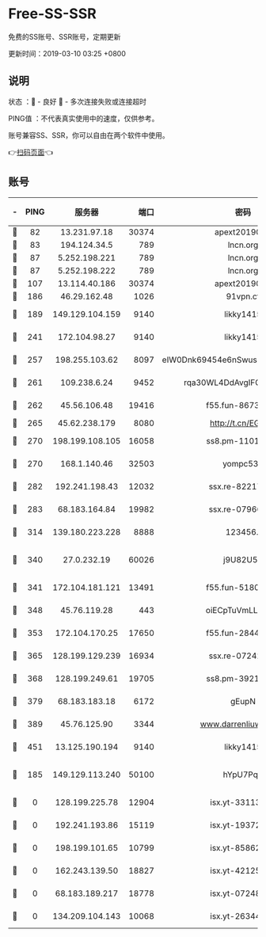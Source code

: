 # Free-SS-SSR

免费的SS账号、SSR账号，定期更新

更新时间：2019-03-10 03:25 +0800

## 说明

状态     ：🙂 - 良好 🙁 - 多次连接失败或连接超时

PING值   ：不代表真实使用中的速度，仅供参考。

账号兼容SS、SSR，你可以自由在两个软件中使用。

👉[扫码页面](https://liesauer.github.io/Free-SS-SSR/)👈

## 账号

|-|PING|服务器|端口|密码|加密方式|区域|
|:----:|:----:|:-----:|-----:|:----:|:----:|:----:|
|🙂|82|13.231.97.18|30374|apext2019006|chacha20|JP|
|🙂|83|194.124.34.5|789|lncn.org|rc4|JP|
|🙂|87|5.252.198.221|789|lncn.org|rc4|JP|
|🙂|87|5.252.198.222|789|lncn.org|rc4|JP|
|🙂|107|13.114.40.186|30374|apext2019006|chacha20|JP|
|🙂|186|46.29.162.48|1026|91vpn.cf|rc4-md5|RU|
|🙂|189|149.129.104.159|9140|likky1415|aes-256-cfb|HK|
|🙂|241|172.104.98.27|9140|likky1415|aes-256-cfb|JP|
|🙂|257|198.255.103.62|8097|eIW0Dnk69454e6nSwuspv9DmS201tQ0D|aes-256-cfb|US|
|🙂|261|109.238.6.24|9452|rqa30WL4DdAvgIFG6Fs3znzTa|aes-256-cfb|FR|
|🙂|262|45.56.106.48|19416|f55.fun-86730794|aes-256-cfb|US|
|🙂|265|45.62.238.179|8080|http://t.cn/EGJIyrl|rc4-md5|CA|
|🙂|270|198.199.108.105|16058|ss8.pm-11016840|aes-256-cfb|US|
|🙂|270|168.1.140.46|32503|yompc535|aes-256-cfb|AU|
|🙂|282|192.241.198.43|12032|ssx.re-82217458|aes-256-cfb|US|
|🙂|283|68.183.164.84|19982|ssx.re-07966626|aes-256-cfb|US|
|🙂|314|139.180.223.228|8888|123456..|aes-256-cfb|JP|
|🙂|340|27.0.232.19|60026|j9U82U53|xchacha20-ietf-poly1305|HK|
|🙂|341|172.104.181.121|13491|f55.fun-51808653|aes-256-cfb|SG|
|🙂|348|45.76.119.28|443|oiECpTuVmLLxk4Ts|aes-256-cfb|AU|
|🙂|353|172.104.170.25|17650|f55.fun-28443549|aes-256-cfb|SG|
|🙂|365|128.199.129.239|16934|ssx.re-07242436|aes-256-cfb|SG|
|🙂|368|128.199.249.61|19705|ss8.pm-39219845|aes-256-cfb|SG|
|🙂|379|68.183.183.18|6172|gEupN|aes-256-cfb|SG|
|🙂|389|45.76.125.90|3344|www.darrenliuwei.com|aes-256-cfb|AU|
|🙂|451|13.125.190.194|9140|likky1415|aes-256-cfb|KR|
|🙂|185|149.129.113.240|50100|hYpU7PqP|chacha20-ietf-poly1305|CN|
|🙁|0|128.199.225.78|12904|isx.yt-33113318|aes-256-cfb|SG|
|🙁|0|192.241.193.86|15119|isx.yt-19372058|aes-256-cfb|US|
|🙁|0|198.199.101.65|10799|isx.yt-85862163|aes-256-cfb|US|
|🙁|0|162.243.139.50|18827|isx.yt-42125890|aes-256-cfb|US|
|🙁|0|68.183.189.217|18778|isx.yt-07248884|aes-256-cfb|SG|
|🙁|0|134.209.104.143|10068|isx.yt-26344143|aes-256-cfb|SG|
